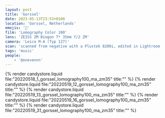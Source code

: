 ```yaml
---
layout: post
title: 'Gorssel'
date: 2023-05-13T23:53+0100
location: 'Gorssel, Netherlands'
emojis: '🎹'
film: 'Lomography Color 100'
lens: 'ZEISS ZM Biogon T* 35mm f/2 ZM'
camera: 'Leica M-A (Typ 127)'
scan: 'scanned from negative with a Plustek 8200i, edited in Lightroom'
tags: 'music'
people: 
    - '@onevennn'
---
```


{% render candystore.liquid file:"20220518_1_gorssel_lomography100_ma_zm35" title:"" %}
{% render candystore.liquid file:"20220519_12_gorssel_lomography100_ma_zm35" title:"" %}
{% render candystore.liquid file:"20220519_13_gorssel_lomography100_ma_zm35" title:"" %}
{% render candystore.liquid file:"20220519_16_gorssel_lomography100_ma_zm35" title:"" %}
{% render candystore.liquid file:"20220519_31_gorssel_lomography100_ma_zm35" title:"" %}